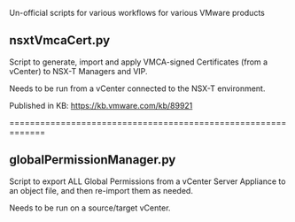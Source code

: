 Un-official scripts for various workflows for various VMware products



## nsxtVmcaCert.py
Script to generate, import and apply VMCA-signed Certificates (from a vCenter) to NSX-T Managers and VIP.

Needs to be run from a vCenter connected to the NSX-T environment.

Published in KB: https://kb.vmware.com/kb/89921

============================================================= 

## globalPermissionManager.py
Script to export ALL Global Permissions from a vCenter Server Appliance to an object file, and then re-import them as needed.

Needs to be run on a source/target vCenter.
